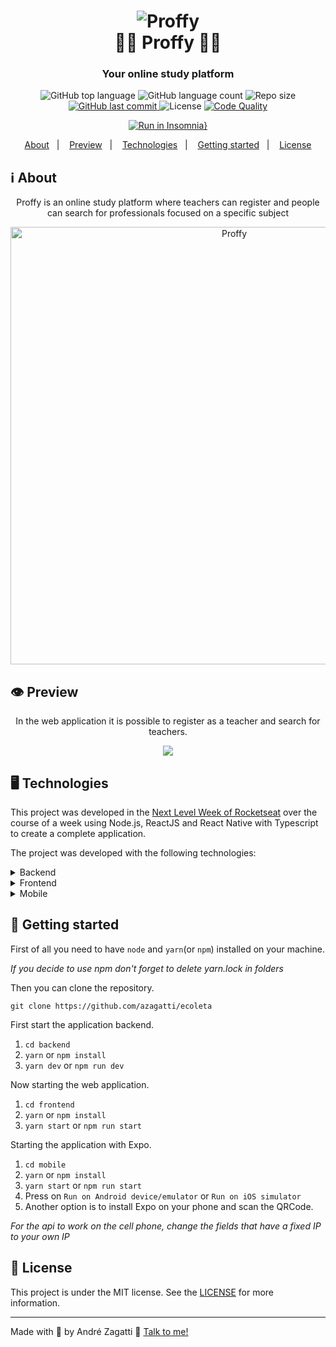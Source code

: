 <h1 align="center">
    <img alt="Proffy" src="https://res.cloudinary.com/zagatti/image/upload/v1596670151/readme/proffy/Proffy_hwhgux.png" />
    <br>
    👩‍🏫 Proffy 👨‍🏫
</h1>

<h3 align="center">
  Your online study platform
</h3>
<p align="center">
  <img alt="GitHub top language" src="https://img.shields.io/github/languages/top/azagatti/proffy?style=plastic">

  <img alt="GitHub language count" src="https://img.shields.io/github/languages/count/azagatti/proffy?style=plastic">

  <img alt="Repo size" src="https://img.shields.io/github/repo-size/azagatti/proffy?style=plastic">

  <a href="https://github.com/AZagatti/proffy/commits/master">
    <img alt="GitHub last commit" src="https://img.shields.io/github/last-commit/azagatti/proffy?style=plastic">
  </a>

  <img alt="License" src="https://img.shields.io/github/license/azagatti/ecoleta?style=plastic">

  <a href="https://app.codacy.com/manual/AZagatti/proffy/dashboard">
    <img alt="Code Quality" src="https://img.shields.io/codacy/grade/386439d7c95546c286c4c6ba16fcd1ae?style=plastic">
  </a>
</p>

<div align="center">

  [![Run in Insomnia}](https://insomnia.rest/images/run.svg)](https://insomnia.rest/run/?label=proffy&uri=https%3A%2F%2Fres.cloudinary.com%2Fzagatti%2Fraw%2Fupload%2Fv1596669779%2Fimsomnia%2Fproffy_kz5tpj.json)

</div>

<p align="center">
  <a href="#ℹ%EF%B8%8F-about">About</a>&nbsp;&nbsp;&nbsp;|&nbsp;&nbsp;&nbsp;
  <a href="#-preview">Preview</a>&nbsp;&nbsp;&nbsp;|&nbsp;&nbsp;&nbsp;
  <a href="#-technologies">Technologies</a>&nbsp;&nbsp;&nbsp;|&nbsp;&nbsp;&nbsp;
  <a href="#-getting-started">Getting started</a>&nbsp;&nbsp;&nbsp;|&nbsp;&nbsp;&nbsp;
  <a href="#-license">License</a>
</p>

## ℹ️ About

<div align="center">

  <p align="center">
    Proffy is an online study platform where teachers can register and people can search for professionals focused on a specific subject
  </p>

  <img alt="Proffy" width="700" src="https://res.cloudinary.com/zagatti/image/upload/v1596670178/readme/proffy/Home_a4ihv3.png" />
</div>

## 👁 Preview

<div align="center">

In the web application it is possible to register as a teacher and search for teachers.

  <img src="https://res.cloudinary.com/zagatti/image/upload/v1596671831/readme/proffy/web_bli05l.gif" />
</div>

<!-- <div align="center">

The mobile application is where people select what type of waste they want to deposit and find the place to receive it.
<br/>
Available for Android and iOS.

  <img width="250" src="https://res.cloudinary.com/zagatti/image/upload/v1591463055/readme/ecoleta-android_qlflwp.gif" />
  <img width="258" src="https://res.cloudinary.com/zagatti/image/upload/v1591461653/readme/ecoleta-iphone_yy8sdv.gif" />
</div> -->

## 🖥 Technologies

This project was developed in the [Next Level Week of Rocketseat](https://www.youtube.com/rocketseat) over the course of a week using Node.js, ReactJS and React Native with Typescript to create a complete application.

The project was developed with the following technologies:

<details>
  <summary>Backend</summary>

- [Celebrate](https://github.com/arb/celebrate)
- [Cors](https://www.npmjs.com/package/cors)
- [Express](https://www.npmjs.com/package/express)
- [Knex](http://knexjs.org/)
- [Node.js](https://nodejs.org/)
- [sqlite3](https://www.npmjs.com/package/sqlite3)
- [TS-Node](https://www.npmjs.com/package/ts-node)
- [TS-Node-Dev](https://www.npmjs.com/package/ts-node-dev)
- [Typescript](https://www.typescriptlang.org/)

</details>

<details>
  <summary>Frontend</summary>

- [Axios](https://www.npmjs.com/package/axios)
- [Leaflet](https://leafletjs.com/)
- [React](https://pt-br.reactjs.org/)
- [React DOM](https://pt-br.reactjs.org/docs/react-dom.html)
- [React Dropzone](https://github.com/react-dropzone/react-dropzone)
- [React Icons](https://react-icons.netlify.com/#/)
- [React Leaflet](https://react-leaflet.js.org/)
- [React Router Dom](https://reacttraining.com/react-router/web/)
- [Styled Components](https://styled-components.com/)
- [Typescript](https://www.typescriptlang.org/)

</details>

<details>
  <summary>Mobile</summary>

- [Axios](https://www.npmjs.com/package/axios)
- [Expo](https://expo.io/learn)
- [Expo Constants](https://docs.expo.io/versions/latest/sdk/constants/)
- [Expo Font](https://docs.expo.io/versions/latest/sdk/font/)
- [Expo Google Fonts](https://github.com/expo/google-fonts)
- [Expo Location](https://docs.expo.io/versions/latest/sdk/location/)
- [Expo Mail Composer](https://docs.expo.io/versions/latest/sdk/mail-composer/)
- [React](https://pt-br.reactjs.org/)
- [React Native](https://reactnative.dev/)
- [React Native Appearance](https://github.com/expo/react-native-appearance)
- [React Native Picker Select](https://www.npmjs.com/package/react-native-picker-select)
- [React Native Svg](https://github.com/react-native-community/react-native-svg)
- [React Navigation](https://reactnavigation.org/)
- [Styled Components](https://styled-components.com/)
- [Typescript](https://www.typescriptlang.org/)

</details>

## 🚀 Getting started

First of all you need to have `node` and `yarn`(or `npm`) installed on your machine.

_If you decide to use npm don't forget to delete yarn.lock in folders_

Then you can clone the repository.

`git clone https://github.com/azagatti/ecoleta`

First start the application backend.

1. `cd backend`
2. `yarn` or `npm install`
3. `yarn dev` or `npm run dev`

Now starting the web application.

1. `cd frontend`
2. `yarn` or `npm install`
3. `yarn start` or `npm run start`

Starting the application with Expo.

1. `cd mobile`
2. `yarn` or `npm install`
3. `yarn start` or `npm run start`
4. Press on `Run on Android device/emulator` or `Run on iOS simulator`
5. Another option is to install Expo on your phone and scan the QRCode.

_For the api to work on the cell phone, change the fields that have a fixed IP to your own IP_

## 📝 License

This project is under the MIT license. See the [LICENSE](https://github.com/AZagatti/proffy/blob/master/LICENSE.md) for more information.

---

Made with 💟 by André Zagatti 👋 [Talk to me!](https://www.linkedin.com/in/andre-zagatti/)
